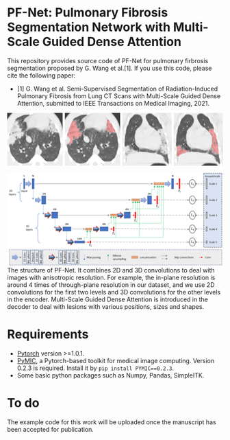 # PF-Net: Pulmonary Fibrosis Segmentation Network with Multi-Scale Guided Dense Attention
This repository provides source code of PF-Net for pulmonary firbrosis segmentation proposed by G. Wang et al.[1]. If you use this code, please cite the following paper:

* [1] G. Wang et al. Semi-Supervised Segmentation of Radiation-Induced Pulmonary Fibrosis from Lung CT Scans with Multi-Scale Guided Dense Attention, submitted to IEEE Transactions on Medical Imaging, 2021.

![pfnet_result](./picture/image_seg.png)

![pf_net](./picture/pfnet.png)
The structure of PF-Net. It combines 2D and 3D convolutions to deal with images with anisotropic resolution. For example, the in-plane resolution is around 4 times of through-plane resolution in our dataset, and we use 2D convolutions for the first two levels and 3D convolutions for the other levels in the encoder. Multi-Scale Guided Dense Attention is introduced in the decoder to deal with lesions with various positions, sizes and shapes. 

# Requirements
* [Pytorch][torch_link] version >=1.0.1.
* [PyMIC][pymic_link], a Pytorch-based toolkit for medical image computing. Version 0.2.3 is required. Install it by `pip install PYMIC==0.2.3`.
* Some basic python packages such as Numpy, Pandas, SimpleITK.

[torch_link]:https://pytorch.org
[pymic_link]:https://github.com/HiLab-git/PyMIC

# To do
The example code for this work will be uploaded once the manuscript has been accepted for publication.

